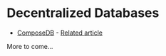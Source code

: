 # Decentralized Databases

- [ComposeDB](/composedb) - [Related article](https://dev.to/fllstck/decentralized-databases-composedb-49m3)

More to come...
